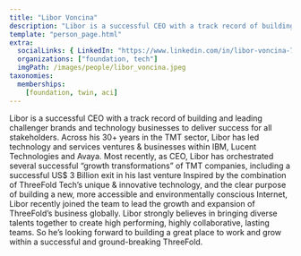 ```yaml
---
title: "Libor Voncina"
description: "Libor is a successful CEO with a track record of building and leading challenger...."
template: "person_page.html"
extra:
  socialLinks: { LinkedIn: "https://www.linkedin.com/in/libor-voncina-755798143/" }
  organizations: ["foundation, tech"]
  imgPath: /images/people/libor_voncina.jpeg
taxonomies:
  memberships:
    [foundation, twin, aci]
---
```


Libor is a successful CEO with a track record of building and leading challenger brands and technology businesses to deliver success for all stakeholders. Across his 30+ years in the TMT sector, Libor has led technology and services ventures & businesses within IBM, Lucent Technologies and Avaya. Most recently, as CEO, Libor has orchestrated several successful “growth transformations” of TMT companies, including a successful US$ 3 Billion exit in his last venture Inspired by the combination of ThreeFold Tech’s unique & innovative technology, and the clear purpose of building a new, more accessible and environmentally conscious Internet, Libor recently joined the team to lead the growth and expansion of ThreeFold’s business globally. Libor strongly believes in bringing diverse talents together to create high performing, highly collaborative, lasting teams. So he’s looking forward to building a great place to work and grow within a successful and ground-breaking ThreeFold.